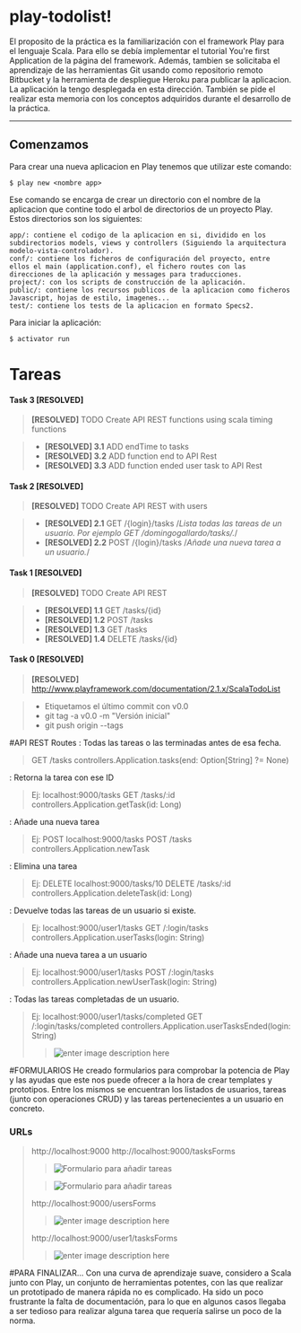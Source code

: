 play-todolist!
===================
El proposito de la práctica es la familiarización con el framework Play para el lenguaje Scala. Para ello se debía implementar el tutorial You're first Application de la página del framework. Además, tambien se solicitaba el aprendizaje de las herramientas Git usando como repositorio remoto Bitbucket y la herramienta de despliegue Heroku para publicar la aplicacion. La aplicación la tengo desplegada en esta dirección. También se pide el realizar esta memoria con los conceptos adquiridos durante el desarrollo de la práctica.

----------

Comenzamos
-------------

Para crear una nueva aplicacion en Play tenemos que utilizar este comando:
```
$ play new <nombre app>
```
Ese comando se encarga de crear un directorio con el nombre de la aplicacion que contine todo el arbol de directorios de un proyecto Play. Estos directorios son los siguientes:
```
app/: contiene el codigo de la aplicacion en si, dividido en los subdirectorios models, views y controllers (Siguiendo la arquitectura modelo-vista-controlador).
conf/: contiene los ficheros de configuración del proyecto, entre ellos el main (application.conf), el fichero routes con las direcciones de la aplicación y messages para traducciones.
project/: con los scripts de construcción de la aplicación.
public/: contiene los recursos publicos de la aplicacion como ficheros Javascript, hojas de estilo, imagenes...
test/: contiene los tests de la aplicacion en formato Specs2.
```

Para iniciar la aplicación:
```
$ activator run
```

Tareas
===================

#### Task 3 [RESOLVED]

>**[RESOLVED]** TODO Create API REST functions using scala timing functions

> - **[RESOLVED] 3.1** ADD endTime to tasks
> - **[RESOLVED] 3.2** ADD function end to API Rest
> - **[RESOLVED] 3.3** ADD function ended user task to API Rest



#### Task 2 [RESOLVED]

>**[RESOLVED]** TODO Create API REST with users

> - **[RESOLVED] 2.1** GET /{login}/tasks /*Lista todas las tareas de un usuario. Por ejemplo GET /domingogallardo/tasks/.*/
> - **[RESOLVED] 2.2** POST /{login}/tasks /*Añade una nueva tarea a un usuario.*/

#### Task 1 [RESOLVED]

>**[RESOLVED]** TODO Create API REST

> - **[RESOLVED] 1.1** GET /tasks/{id}
> - **[RESOLVED] 1.2** POST /tasks
> - **[RESOLVED] 1.3** GET /tasks
> - **[RESOLVED] 1.4** DELETE /tasks/{id}


#### Task 0 [RESOLVED]

>**[RESOLVED]** http://www.playframework.com/documentation/2.1.x/ScalaTodoList

> - Etiquetamos el último commit con v0.0
> - git tag -a v0.0 -m "Versión inicial"
> - git push origin --tags

#API REST
Routes
: Todas las tareas o las terminadas antes de esa fecha.
> GET 	/tasks 					controllers.Application.tasks(end: Option[String] ?= None)

: Retorna la tarea con ese ID
> Ej: localhost:9000/tasks
> GET 	/tasks/:id 				controllers.Application.getTask(id: Long)

: Añade una nueva tarea
> Ej: POST localhost:9000/tasks 
> POST    /tasks                  controllers.Application.newTask

: Elimina una tarea
> Ej: DELETE localhost:9000/tasks/10
> DELETE 	/tasks/:id 				controllers.Application.deleteTask(id: Long)

: Devuelve todas las tareas de un usuario si existe.
> Ej: localhost:9000/user1/tasks
> GET 	/:login/tasks 			controllers.Application.userTasks(login: String)

: Añade una nueva tarea a un usuario
> Ej: localhost:9000/user1/tasks
> POST 	/:login/tasks 			controllers.Application.newUserTask(login: String)

: Todas las tareas completadas de un usuario.
> Ej: localhost:9000/user1/tasks/completed
> GET 	/:login/tasks/completed 			controllers.Application.userTasksEnded(login: String)
>> ![enter image description here](http://ulisesdev.com/img/tareas_usuario1_completadas.PNG)

#FORMULARIOS
He creado formularios para comprobar la potencia de Play y las ayudas que este nos puede ofrecer a la hora de crear templates y prototipos. Entre los mismos se encuentran los listados de usuarios, tareas (junto con operaciones CRUD) y las tareas pertenecientes a un usuario en concreto.

### URLs
> http://localhost:9000
> http://localhost:9000/tasksForms
>> ![Formulario para añadir tareas](http://ulisesdev.com/img/tareas_listado.PNG)
>
>> ![Formulario para añadir tareas](http://ulisesdev.com/img/tareas_add.PNG)
>
> http://localhost:9000/usersForms
>> ![enter image description here](http://ulisesdev.com/img/usuarios_listado.PNG)
>
> http://localhost:9000/user1/tasksForms
>> ![enter image description here](http://ulisesdev.com/img/tareas_listado_usuario1.PNG)


#PARA FINALIZAR...
Con una curva de aprendizaje suave, considero a Scala junto con Play, un conjunto de herramientas potentes, con las que realizar un prototipado de manera rápida no es complicado. Ha sido un poco frustrante la falta de documentación, para lo que en algunos casos llegaba a ser tedioso para realizar alguna tarea que requería salirse un poco de la norma.